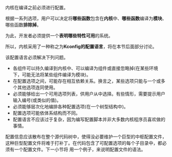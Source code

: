 内核在编译之前必须进行配置。

根据一系列选项，用户可以决定将**哪些函数**包含在**内核**中、**哪些函数**编译为**模块**、哪些函数**排除掉**。

为此，开发者必须提供一个**表明哪些特性可用**的系统。

所以，内核采用了一种称之为**Kconfig的配置语言**，将在本节后面部分讨论。

该配置语言必须解决下列问题。

- 各组件可以持久编译到内核中、可以编译为组件或直接忽略掉(在某些环境下，可能无法将某些组件编译为模块)。
- 在配置选项之间，可能存在相互依赖关系。换言之，某些选项只能与一个或多个其他选项连同使用。
- 必须能够给出一个可用选项列表，供用户从中选择。有些情形，需要提示用户输入编号(或类似的值)。
- 必须能够层次化地编排各种配置选项(在一个树型结构中)。
- 配置选项可能依体系结构而不同。
- 配置语言不应该过于复杂，因为编写配置脚本并非大多数内核程序员喜欢做的事情。 

配置信息应该散布在整个源代码树中，使得没必要维护一个巨型的中枢配置文件，这种巨型配置文件将难于打补丁。在代码包含了可配置选项的每个子目录中，都必须有一个配置文件。下一小节将 用一个例子，来说明配置文件的语法。